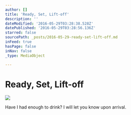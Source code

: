 ```yaml
---
author: []
title: 'Ready, Set, Lift-off'
description: ''
dateModified: '2016-05-29T03:28:38.528Z'
datePublished: '2016-05-29T03:28:56.136Z'
starred: false
sourcePath: _posts/2016-05-29-ready-set-lift-off.md
inFeed: true
hasPage: false
inNav: false
_type: MediaObject

---
```

# Ready, Set, Lift-off
![](https://the-grid-user-content.s3-us-west-2.amazonaws.com/3b0c743c-e947-4ad4-8b90-6ee4d388f6b4.jpg)

Have I had enough to drink? I will let you know upon arrival.